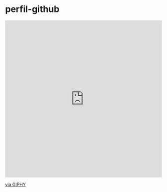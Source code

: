 # perfil-github

<div style="width:100%;height:0;padding-bottom:100%;position:relative;"><iframe src="https://giphy.com/embed/u2pmTWUi0MXjyrMaVj" width="100%" height="100%" style="position:absolute" frameBorder="0" class="giphy-embed" allowFullScreen></iframe></div><p><a href="https://giphy.com/gifs/CapgeminiIndia-coding-techchallenge2020-techchallenge-u2pmTWUi0MXjyrMaVj">via GIPHY</a></p>
